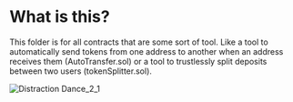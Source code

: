 # What is this? 
This folder is for all contracts that are some sort of tool. Like a tool to automatically send tokens from one address to another when an address receives them (AutoTransfer.sol) or a tool to trustlessly split deposits between two users (tokenSplitter.sol).

![Distraction Dance_2_1](https://user-images.githubusercontent.com/91562887/167346007-78d0361c-a7c1-49ca-ab89-935fdc0c1714.gif)
